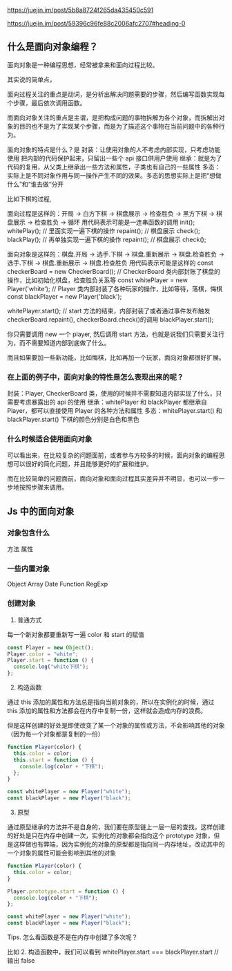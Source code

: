 https://juejin.im/post/5b8a8724f265da435450c591

https://juejin.im/post/59396c96fe88c2006afc2707#heading-0

## 什么是面向对象编程？

面向对象是一种编程思想，经常被拿来和面向过程比较。

其实说的简单点，

面向过程关注的重点是动词，是分析出解决问题需要的步骤，然后编写函数实现每个步骤，最后依次调用函数。

而面向对象关注的重点是主谓，是把构成问题的事物拆解为各个对象，而拆解出对象的目的也不是为了实现某个步骤，而是为了描述这个事物在当前问题中的各种行为。

面向对象的特点是什么？是
封装：让使用对象的人不考虑内部实现，只考虑功能使用 把内部的代码保护起来，只留出一些个 api 接口供用户使用
继承：就是为了代码的复用，从父类上继承出一些方法和属性，子类也有自己的一些属性
多态：实际上是不同对象作用与同一操作产生不同的效果。多态的思想实际上是把“想做什么”和“谁去做“分开

比如下棋的过程,

面向过程是这样的：开局 -> 白方下棋 -> 棋盘展示 -> 检查胜负 -> 黑方下棋 -> 棋盘展示 -> 检查胜负 -> 循环
用代码表示可能是一连串函数的调用
init();
whitePlay(); // 里面实现一遍下棋的操作
repaint(); // 棋盘展示
check();
blackPlay(); // 再单独实现一遍下棋的操作
repaint(); // 棋盘展示
check();

面向对象是这样的：棋盘.开局 -> 选手.下棋 -> 棋盘.重新展示 -> 棋盘.检查胜负 -> 选手.下棋 -> 棋盘.重新展示 -> 棋盘.检查胜负
用代码表示可能是这样的
const checkerBoard = new CheckerBoard(); // CheckerBoard 类内部封账了棋盘的操作，比如初始化棋盘，检查胜负关系等
const whitePlayer = new Player('white'); // Player 类内部封装了各种玩家的操作，比如等待，落棋，悔棋
const blackPlayer = new Player('black');

whitePlayer.start(); // start 方法的结束，内部封装了或者通过事件发布触发 checkerBoard.repaint(), checkerBoard.check()的调用
blackPlayer.start();

你只需要调用 new 一个 player, 然后调用 start 方法，也就是说我们只需要关注行为，而不需要知道内部到底做了什么。

而且如果要加一些新功能，比如悔棋，比如再加一个玩家，面向对象都很好扩展。

### 在上面的例子中，面向对象的特性是怎么表现出来的呢？

封装：Player, CheckerBoard 类，使用的时候并不需要知道内部实现了什么，只需要考虑暴露出的 api 的使用
继承：whitePlayer 和 blackPlayer 都继承自 Player，都可以直接使用 Player 的各种方法和属性
多态：whitePlayer.start() 和 blackPlayer.start() 下棋的颜色分别是白色和黑色

### 什么时候适合使用面向对象

可以看出来，在比较复杂的问题面前，或者参与方较多的时候，面向对象的编程思想可以很好的简化问题，并且能够更好的扩展和维护。

而在比较简单的问题面前，面向对象和面向过程其实差异并不明显，也可以一步一步地按照步骤来调用。

## Js 中的面向对象

### 对象包含什么

方法
属性

### 一些内置对象

Object Array Date Function RegExp

### 创建对象

1. 普通方式

每一个新对象都要重新写一遍 color 和 start 的赋值

```javascript
const Player = new Object();
Player.color = "white";
Player.start = function () {
  console.log("white下棋");
};
```

2. 构造函数

通过 this 添加的属性和方法总是指向当前对象的，所以在实例化的时候，通过 this 添加的属性和方法都会在内存中复制一份，这样就会造成内存的浪费。

但是这样创建的好处是即使改变了某一个对象的属性或方法，不会影响其他的对象（因为每一个对象都是复制的一份）

```javascript
function Player(color) {
  this.color = color;
  this.start = function () {
    console.log(color + "下棋");
  };
}

const whitePlayer = new Player("white");
const blackPlayer = new Player("black");
```

3. 原型

通过原型继承的方法并不是自身的，我们要在原型链上一层一层的查找，这样创建的好处是只在内存中创建一次，实例化的对象都会指向这个 prototype 对象，但是这样做也有弊端，因为实例化的对象的原型都是指向同一内存地址，改动其中的一个对象的属性可能会影响到其他的对象

```javascript
function Player(color) {
  this.color = color;
}

Player.prototype.start = function () {
  console.log(color + "下棋");
};

const whitePlayer = new Player("white");
const blackPlayer = new Player("black");
```

Tips. 怎么看函数是不是在内存中创建了多次呢？

比如 2. 构造函数中，我们可以看到 whitePlayer.start === blackPlayer.start // 输出 false
